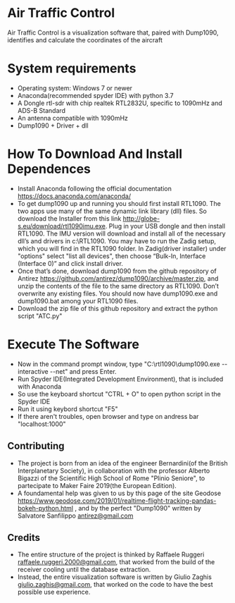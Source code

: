 # Air Traffic Control
Air Traffic Control is a visualization software that, paired with Dump1090, identifies and calculate the coordinates of the aircraft
# System requirements
* Operating system: Windows 7 or newer
* Anaconda(recommended spyder IDE) with python 3.7
* A Dongle rtl-sdr with chip realtek RTL2832U, specific to 1090mHz and ADS-B Standard
* An antenna compatible with 1090mHz
* Dump1090 + Driver + dll
# How To Download And Install Dependences
* Install Anaconda following the official documentation https://docs.anaconda.com/anaconda/
* To get dump1090 up and running you should first install RTL1090. The two apps use many of the same dynamic link library (dll) files. So download the Installer from this link http://globe-s.eu/download/rtl1090imu.exe. Plug in your USB dongle and then install RTL1090. The IMU version will download and install all of the necessary dll’s and drivers in c:\RTL1090. You may have to run the Zadig setup, which you will find in the RTL1090 folder. In Zadig(driver installer) under "options" select "list all devices", then choose “Bulk-In, Interface (Interface 0)” and click install driver.
* Once that’s done, download dump1090 from the github repository of Antirez https://github.com/antirez/dump1090/archive/master.zip, and unzip the contents of the file to the same directory as RTL1090. Don’t overwrite any existing files. You should now have dump1090.exe and dump1090.bat among your RTL1090 files.
* Download the zip file of this github repository and extract the python script "ATC.py"
# Execute The Software
* Now in the command prompt window, type "C:\rtl1090\dump1090.exe --interactive --net" and press Enter.
* Run Spyder IDE(Integrated Development Environment), that is included with Anaconda
* So use the keyboard shortcut "CTRL + O" to open python script in the Spyder IDE
* Run it using keybord shortcut "F5"
* If there aren't troubles, open browser and type on andress bar "localhost:1000"

Contributing
---
* The project is born from an idea of the engineer Bernardini(of the British Interplanetary Society), in collaboration with the professor Alberto Bigazzi of the Scientific High School of Rome "Plinio Seniore", to partecipate to Maker Faire 2019(the European Edition).
* A foundamental help was given to us by this page of the site Geodose https://www.geodose.com/2019/01/realtime-flight-tracking-pandas-bokeh-python.html , and by the perfect "Dump1090" written by Salvatore Sanfilippo <antirez@gmail.com>

Credits
---
* The entire structure of the project is thinked by Raffaele Ruggeri <raffaele.ruggeri.2000@gmail.com>, that worked from the build of the receiver cooling until the database extraction. 
* Instead, the entire visualization software is written by Giulio Zaghis <giulio.zaghis@gmail.com>, that worked on the code to have the best possible use experience.
